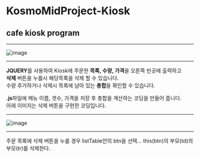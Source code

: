 # KosmoMidProject-Kiosk
## cafe kiosk program
***
![image](https://user-images.githubusercontent.com/112688283/197730253-9135fe10-0089-4fda-b123-e57dc0305d87.jpg)
***
**JQUERY**를 사용하여 Kiosk에 주문한 **목록, 수량, 가격**을 오른쪽 빈곳에 출력하고     
**삭제** 버튼을 누를시 해당목록을 삭제 할 수 있습니다.      
수량 추가하거나 삭제시 목록에 남아 있는 **총합**을 확인할 수 있습니다.

**.js**파일에 메뉴 이름, 갯수, 가격을 저장 후 총합을 계산하는 코딩을 만들어 줍니다.     
아래 이미지는 삭제 버튼을 구현한 코딩입니다.
***
![image](https://user-images.githubusercontent.com/112688283/197753433-5492b42d-c623-41af-9220-8136d8c54af1.PNG)
***
주문 목록에 삭제 버튼을 누를 경우 listTable안의 btn을 선택... this(btn)의 부모(td)의 부모(tr)를 삭제한다.
